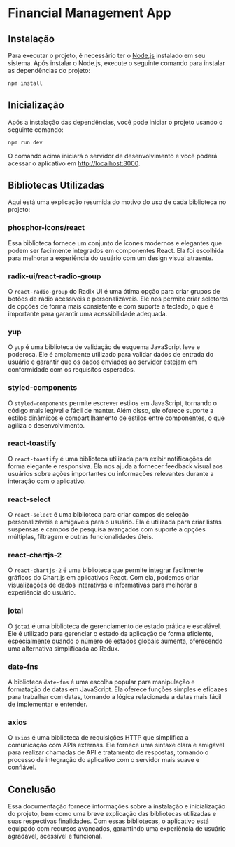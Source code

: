 # Financial Management App

## Instalação

Para executar o projeto, é necessário ter o [Node.js](https://nodejs.org/) instalado em seu sistema. Após instalar o Node.js, execute o seguinte comando para instalar as dependências do projeto:

```bash
npm install
```

## Inicialização

Após a instalação das dependências, você pode iniciar o projeto usando o seguinte comando:

```bash
npm run dev
```

O comando acima iniciará o servidor de desenvolvimento e você poderá acessar o aplicativo em [http://localhost:3000](http://localhost:3000).

## Bibliotecas Utilizadas

Aqui está uma explicação resumida do motivo do uso de cada biblioteca no projeto:

### phosphor-icons/react

Essa biblioteca fornece um conjunto de ícones modernos e elegantes que podem ser facilmente integrados em componentes React. Ela foi escolhida para melhorar a experiência do usuário com um design visual atraente.

### radix-ui/react-radio-group

O `react-radio-group` do Radix UI é uma ótima opção para criar grupos de botões de rádio acessíveis e personalizáveis. Ele nos permite criar seletores de opções de forma mais consistente e com suporte a teclado, o que é importante para garantir uma acessibilidade adequada.

### yup

O `yup` é uma biblioteca de validação de esquema JavaScript leve e poderosa. Ele é amplamente utilizado para validar dados de entrada do usuário e garantir que os dados enviados ao servidor estejam em conformidade com os requisitos esperados.

### styled-components

O `styled-components` permite escrever estilos em JavaScript, tornando o código mais legível e fácil de manter. Além disso, ele oferece suporte a estilos dinâmicos e compartilhamento de estilos entre componentes, o que agiliza o desenvolvimento.

### react-toastify

O `react-toastify` é uma biblioteca utilizada para exibir notificações de forma elegante e responsiva. Ela nos ajuda a fornecer feedback visual aos usuários sobre ações importantes ou informações relevantes durante a interação com o aplicativo.

### react-select

O `react-select` é uma biblioteca para criar campos de seleção personalizáveis e amigáveis para o usuário. Ela é utilizada para criar listas suspensas e campos de pesquisa avançados com suporte a opções múltiplas, filtragem e outras funcionalidades úteis.

### react-chartjs-2

O `react-chartjs-2` é uma biblioteca que permite integrar facilmente gráficos do Chart.js em aplicativos React. Com ela, podemos criar visualizações de dados interativas e informativas para melhorar a experiência do usuário.

### jotai

O `jotai` é uma biblioteca de gerenciamento de estado prática e escalável. Ele é utilizado para gerenciar o estado da aplicação de forma eficiente, especialmente quando o número de estados globais aumenta, oferecendo uma alternativa simplificada ao Redux.

### date-fns

A biblioteca `date-fns` é uma escolha popular para manipulação e formatação de datas em JavaScript. Ela oferece funções simples e eficazes para trabalhar com datas, tornando a lógica relacionada a datas mais fácil de implementar e entender.

### axios

O `axios` é uma biblioteca de requisições HTTP que simplifica a comunicação com APIs externas. Ele fornece uma sintaxe clara e amigável para realizar chamadas de API e tratamento de respostas, tornando o processo de integração do aplicativo com o servidor mais suave e confiável.

## Conclusão

Essa documentação fornece informações sobre a instalação e inicialização do projeto, bem como uma breve explicação das bibliotecas utilizadas e suas respectivas finalidades. Com essas bibliotecas, o aplicativo está equipado com recursos avançados, garantindo uma experiência de usuário agradável, acessível e funcional.